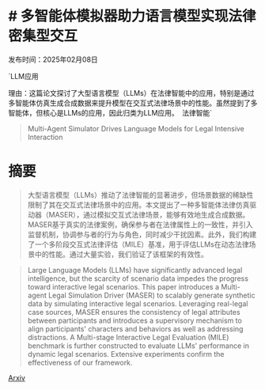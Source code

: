 # # 多智能体模拟器助力语言模型实现法律密集型交互

发布时间：2025年02月08日

`LLM应用

理由：这篇论文探讨了大型语言模型（LLMs）在法律智能中的应用，特别是通过多智能体仿真生成合成数据来提升模型在交互式法律场景中的性能。虽然提到了多智能体，但核心是LLMs的应用，因此归类为LLM应用。` `法律智能`

> Multi-Agent Simulator Drives Language Models for Legal Intensive Interaction

# 摘要

> 大型语言模型（LLMs）推动了法律智能的显著进步，但场景数据的稀缺性限制了其在交互式法律场景中的应用。本文提出了一种多智能体法律仿真驱动器（MASER），通过模拟交互式法律场景，能够有效地生成合成数据。MASER基于真实的法律案例，确保参与者在法律属性上的一致性，并引入监督机制，协调参与者的行为与角色，同时减少干扰因素。此外，我们构建了一个多阶段交互式法律评估（MILE）基准，用于评估LLMs在动态法律场景中的性能。通过大量实验，我们验证了该框架的有效性。

> Large Language Models (LLMs) have significantly advanced legal intelligence, but the scarcity of scenario data impedes the progress toward interactive legal scenarios. This paper introduces a Multi-agent Legal Simulation Driver (MASER) to scalably generate synthetic data by simulating interactive legal scenarios. Leveraging real-legal case sources, MASER ensures the consistency of legal attributes between participants and introduces a supervisory mechanism to align participants' characters and behaviors as well as addressing distractions. A Multi-stage Interactive Legal Evaluation (MILE) benchmark is further constructed to evaluate LLMs' performance in dynamic legal scenarios. Extensive experiments confirm the effectiveness of our framework.

[Arxiv](https://arxiv.org/abs/2502.06882)